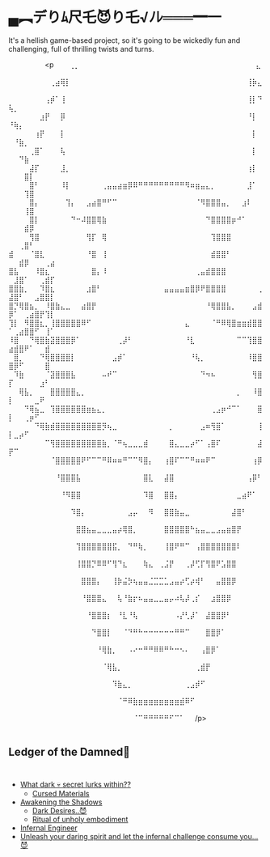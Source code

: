 # ▄︻デりﾑ尺乇😈り乇√ﾉﾚ═══━一
It's a hellish game-based project, so it's going to be wickedly fun and challenging, full of thrilling twists and turns.

⠀⠀⠀⠀⠀⠀⠀<p⠀⠀⠀⢀⡀⠀⠀⠀⠀⠀⠀⠀⠀⠀⠀⠀⠀⠀⠀⠀⠀⠀⠀⠀⠀⠀⠀⠀⠀⠀⠀⠀⠀⠀⠀⠀⠀⠀⠀⣄⠀⠀⠀⠀⠀⠀⠀⠀⠀⠀⠀
⠀⠀⠀⠀⠀⠀⠀⠀⢀⣴⢿⡇⠀⠀⠀⠀⠀⠀⠀⠀⠀⠀⠀⠀⠀⠀⠀⠀⠀⠀⠀⠀⠀⠀⠀⠀⠀⠀⠀⠀⠀⠀⠀⠀⠀⠀⢸⡷⣄⠀⠀⠀⠀⠀⠀⠀⠀⠀
⠀⠀⠀⠀⠀⠀⠀⢠⡾⠁⢸⠀⠀⠀⠀⠀⠀⠀⠀⠀⠀⠀⠀⠀⠀⠀⠀⠀⠀⠀⠀⠀⠀⠀⠀⠀⠀⠀⠀⠀⠀⠀⠀⠀⠀⠀⢸⡇⠙⢧⡀⠀⠀⠀⠀⠀⠀⠀
⠀⠀⠀⠀⠀⠀⣰⡟⠀⠀⡿⠀⠀⠀⠀⠀⠀⠀⠀⠀⠀⠀⠀⠀⠀⠀⠀⠀⠀⠀⠀⠀⠀⠀⠀⠀⠀⠀⠀⠀⠀⠀⠀⠀⠀⠀⠘⡇⠀⠘⢷⡄⠀⠀⠀⠀⠀⠀
⠀⠀⠀⠀⠀⢰⡟⠀⠀⠀⡇⠀⠀⠀⠀⠀⠀⠀⠀⠀⠀⠀⠀⠀⠀⠀⠀⠀⠀⠀⠀⠀⠀⠀⠀⠀⠀⠀⠀⠀⠀⠀⠀⠀⠀⠀⠀⡇⠀⠀⠘⣷⡀⠀⠀⠀⠀⠀
⠀⠀⠀⠀⢀⣿⠁⠀⠀⠀⢧⠀⠀⠀⠀⠀⠀⠀⠀⠀⠀⠀⠀⠀⠀⠀⠀⠀⠀⠀⠀⠀⠀⠀⠀⠀⠀⠀⠀⠀⠀⠀⠀⠀⠀⠀⠀⡇⠀⠀⠀⠙⣷⠀⠀⠀⠀⠀
⠀⠀⠀⠀⣼⡏⠀⠀⠀⠀⣸⡀⠀⠀⠀⠀⠀⠀⠀⠀⠀⠀⠀⠀⠀⠀⠀⠀⠀⠀⠀⠀⠀⠀⠀⠀⠀⠀⠀⠀⠀⠀⠀⠀⠀⠀⢰⡇⠀⠀⠀⠀⣿⡇⠀⠀⠀⠀
⠀⠀⠀⠀⣿⠃⠀⠀⠀⠀⠸⡇⠀⠀⠀⠀⠀⠀⢀⣤⣤⣴⣶⡿⠿⠛⠛⠛⠛⠛⠛⠛⠛⠛⠻⠶⣶⣤⣄⡀⠀⠀⠀⠀⠀⠀⣸⠁⠀⠀⠀⠀⢹⣿⠀⠀⠀⠀
⠀⠀⠀⠀⣿⡄⠀⠀⠀⠀⠀⢹⡄⠀⠀⣠⣴⣿⠛⠋⠉⠀⠀⠀⠀⠀⠀⠀⠀⠀⠀⠀⠀⠀⠀⠀⠈⠻⣿⣿⣿⣤⡀⠀⠀⣰⠇⠀⠀⠀⠀⠀⢸⣿⠀⠀⠀⠀
⠀⠀⠀⠀⣿⡇⠀⠀⠀⠀⠀⠀⠙⠒⠼⣿⣿⢿⣷⠀⠀⠀⠀⠀⠀⠀⠀⠀⠀⠀⠀⠀⠀⠀⠀⠀⠀⠀⠙⣿⣿⣿⣿⡶⠚⠁⠀⠀⠀⠀⠀⠀⣾⡿⠀⠀⠀⠀
⠀⠀⠀⠀⢻⣿⠀⠀⠀⠀⠀⠀⠀⠀⠀⢻⡏⠀⢿⠀⠀⠀⠀⠀⠀⠀⠀⠀⠀⠀⠀⠀⠀⠀⠀⠀⠀⠀⠀⢹⣿⣿⣿⠀⠀⠀⠀⠀⠀⠀⠀⢀⣿⠃⠀⠀⠀⠀
⣾⠀⠀⠀⠈⣿⣇⠀⠀⠀⠀⠀⠀⠀⠀⠘⣿⠀⢸⠀⠀⠀⠀⠀⠀⠀⠀⠀⠀⠀⠀⠀⠀⠀⠀⠀⠀⠀⠀⣾⣿⣿⠃⠀⠀⠀⠀⠀⠀⠀⠀⣾⡿⠀⠀⠀⢀⣴
⣿⣧⠀⠀⠀⠸⣿⣆⠀⠀⠀⠀⠀⠀⠀⠀⣿⡄⠸⠀⠀⠀⠀⠀⠀⠀⠀⠀⠀⠀⠀⠀⠀⠀⠀⠀⢀⣤⣾⣿⣿⣿⠀⠀⠀⠀⠀⠀⠀⠀⣸⣿⠁⠀⠀⢀⣾⡏
⣿⣿⣷⡀⠀⠀⠹⣿⣆⠀⠀⠀⠀⠀⠀⣰⣿⠃⠀⠀⠀⠀⠀⠀⠀⠀⠀⠀⠀⠀⣤⣤⣤⣤⣶⣿⡿⠟⣿⣿⣿⣿⠀⠀⠀⠀⠀⠀⢀⣼⣿⠃⠀⠀⣠⣿⣿⡇
⣿⡙⢿⣿⣦⡀⠀⠸⣿⣷⣄⣀⠀⠀⣴⣿⡟⠀⠀⠀⠀⠀⠀⠀⠀⠀⠀⠀⠀⠀⠀⠀⠀⠀⠀⠀⠀⠀⠘⢿⣿⣿⣧⡀⠀⠀⠀⣠⣾⡿⠁⠀⢀⣴⣿⡟⢹⡇
⢹⡇⠀⠻⣿⣿⣆⡀⢸⣿⣿⣿⣿⣿⠿⠋⠀⠀⠀⠀⠀⠀⠀⠀⠀⠀⠀⠀⠀⠀⠀⠀⠀⠀⣄⠀⠀⠀⠀⠈⠛⠿⢿⣿⣶⣶⣾⣿⣿⠁⢀⣴⣿⣿⠋⠀⢸⠁
⠸⣿⠀⠀⠙⢿⣿⣷⣽⣿⣿⣿⡿⠁⠀⠀⠀⠀⠀⠀⠀⢀⡼⠃⠀⠀⠀⠀⠀⠀⠀⠀⠀⠀⠘⣇⠀⠀⠀⠀⠀⠀⠀⠀⠉⠉⢹⣿⣿⣴⣾⣿⠟⠁⠀⠀⣾⠀
⠀⣿⡀⠀⠀⠀⠙⢿⣿⣿⣿⣿⡇⠀⠀⠀⠀⠀⠀⠀⣠⡾⠁⠀⠀⠀⠀⠀⠀⠀⠀⠀⠀⠀⠀⠘⢧⡀⠀⠀⠀⠀⠀⠀⠀⠀⠸⣿⣿⣿⡿⠋⠀⠀⠀⠀⣿⠀
⠀⠹⣷⠀⠀⠀⠀⠈⣽⣿⣿⣿⣧⠀⠀⠀⠀⠀⠤⠞⠉⠀⠀⠀⠀⠀⠀⠀⠀⠀⠀⠀⠀⠀⠀⠀⠀⠙⠲⠦⠀⠀⠀⠀⠀⠀⠀⢻⣿⡏⠀⠀⠀⠀⠀⣰⠃⠀
⠀⠀⢿⣧⡀⠀⠀⠀⣿⣿⣿⣿⣿⣄⡀⠀⠀⠀⠀⠀⠀⠀⠀⠀⠀⠀⠀⠀⠀⠀⠀⠀⠀⠀⠀⠀⠀⠀⠀⠀⠀⠀⠀⠀⡀⠀⠀⠸⣿⡇⠀⠀⠀⠀⣀⠟⠀⠀
⠀⠀⠀⠙⢿⣦⣀⠀⢹⣿⣿⣿⣿⣿⣿⣶⣦⣄⡀⠀⠀⠀⠀⠀⠀⠀⠀⠀⠀⠀⠀⠀⠀⠀⠀⠀⠀⠀⠀⢀⣠⡶⠚⠉⠁⠀⠀⠀⣿⡇⠀⠀⢀⡶⠋⠀⠀⠀
⠀⠀⠀⠀⠀⠙⢿⣷⣾⣿⣿⣿⣿⣿⣿⣿⣿⣿⡻⢦⣀⠀⠀⠀⠀⠀⠀⠀⠀⠀⠀⡀⠀⠀⠀⠀⠀⣠⠶⢻⣿⠁⠀⠀⠀⠀⠀⠀⢸⡇⣀⡴⠋⠀⠀⠀⠀⠀
⠀⠀⠀⠀⠀⠀⠀⠉⢻⣿⣿⣿⣿⣿⣿⣿⣿⣿⣷⡀⠈⠛⢦⣀⣀⣀⣾⠀⠀⠀⠀⣿⣄⣀⣀⡴⠋⠁⢠⣿⠏⠀⠀⠀⠀⠀⠀⠀⣼⡟⠉⠀⠀⠀⠀⠀⠀⠀
⠀⠀⠀⠀⠀⠀⠀⠀⠈⣿⣿⣿⣿⣿⠟⠋⠉⠉⠛⠿⠶⠶⠛⠉⠉⠻⣿⡄⠀⠀⢰⣿⠏⠉⠉⠛⠶⠶⠟⠉⠀⠀⠀⠀⠀⠀⠀⢰⡿⠀⠀⠀⠀⠀⠀⠀⠀⠀
⠀⠀⠀⠀⠀⠀⠀⠀⠀⠘⣿⣿⣿⣧⠀⠀⠀⠀⠀⠀⠀⠀⠀⠀⠀⠀⣿⣇⠀⠀⣼⣿⠀⠀⠀⠀⠀⠀⠀⠀⠀⠀⠀⠀⠀⠀⢠⡿⠃⠀⠀⠀⠀⠀⠀⠀⠀⠀
⠀⠀⠀⠀⠀⠀⠀⠀⠀⠀⠘⠻⣿⣿⠀⠀⠀⠀⠀⠀⠀⠀⠀⠀⠀⠀⠹⣿⠀⠀⣿⣿⡄⠀⠀⠀⠀⠀⠀⠀⠀⠀⠀⠀⣀⣴⠟⠁⠀⠀⠀⠀⠀⠀⠀⠀⠀⠀
⠀⠀⠀⠀⠀⠀⠀⠀⠀⠀⠀⠀⠹⣿⡄⠀⠀⠀⠀⠀⠀⠀⠀⣠⡤⠀⠀⠻⠀⠀⣿⣿⣷⣤⣀⠀⠀⠀⠀⠀⠀⠀⠀⣼⣿⠃⠀⠀⠀⠀⠀⠀⠀⠀⠀⠀⠀⠀
⠀⠀⠀⠀⠀⠀⠀⠀⠀⠀⠀⠀⠀⣿⣿⣦⣤⣀⣀⣀⣤⡴⢿⣿⡀⠀⠀⠀⠀⠀⣿⣿⣿⣿⣿⠓⣦⣤⣀⣀⣠⣤⣶⣿⡟⠀⠀⠀⠀⠀⠀⠀⠀⠀⠀⠀⠀⠀
⠀⠀⠀⠀⠀⠀⠀⠀⠀⠀⠀⠀⠀⢹⣿⣿⣿⣿⣿⣿⣯⡀⠀⠙⠛⢷⡀⠀⠀⠀⢸⣿⠟⠛⠉⠀⢠⣿⣿⣿⣿⣿⣿⣿⠇⠀⠀⠀⠀⠀⠀⠀⠀⠀⠀⠀⠀⠀
⠀⠀⠀⠀⠀⠀⠀⠀⠀⠀⠀⠀⠀⢸⣿⣿⡙⠿⠿⠋⢻⠙⣆⠀⠀⠀⢷⣄⠀⢀⣨⡟⠀⠀⢀⡼⢋⡏⢻⣿⠟⣡⣿⣿⠀⠀⠀⠀⠀⠀⠀⠀⠀⠀⠀⠀⠀⠀
⠀⠀⠀⠀⠀⠀⠀⠀⠀⠀⠀⠀⠀⠀⣿⣿⣿⡄⠀⠀⢸⡷⣬⡳⢦⣤⣤⣈⣉⣉⣁⣠⣤⡴⢋⡴⢾⠃⠀⠀⣤⣿⣿⡿⠀⠀⠀⠀⠀⠀⠀⠀⠀⠀⠀⠀⠀⠀
⠀⠀⠀⠀⠀⠀⠀⠀⠀⠀⠀⠀⠀⠀⠘⣿⣿⣿⣄⠀⠀⢧⠘⣷⡖⠦⣤⣤⣀⣀⣤⡤⠴⢧⡼⢀⡎⠀⠀⣰⣿⣿⡿⠀⠀⠀⠀⠀⠀⠀⠀⠀⠀⠀⠀⠀⠀⠀
⠀⠀⠀⠀⠀⠀⠀⠀⠀⠀⠀⠀⠀⠀⠀⠘⣿⣿⣿⡆⠀⠘⣇⠘⢧⠀⠀⠀⠀⠀⠀⠀⠠⡜⢃⡼⠁⠀⣼⣿⣿⡿⠃⠀⠀⠀⠀⠀⠀⠀⠀⠀⠀⠀⠀⠀⠀⠀
⠀⠀⠀⠀⠀⠀⠀⠀⠀⠀⠀⠀⠀⠀⠀⠀⠙⣿⣿⡇⠀⠀⠈⠙⠛⠓⠒⠒⠒⠒⠒⠒⠛⠛⠉⠀⠀⠀⣿⣿⡿⠁⠀⠀⠀⠀⠀⠀⠀⠀⠀⠀⠀⠀⠀⠀⠀⠀
⠀⠀⠀⠀⠀⠀⠀⠀⠀⠀⠀⠀⠀⠀⠀⠀⠀⠘⢿⣷⡀⠀⠀⠠⠔⠒⠛⠛⠿⠿⠛⠓⠒⠢⠄⠀⠀⢠⣿⡿⠁⠀⠀⠀⠀⠀⠀⠀⠀⠀⠀⠀⠀⠀⠀⠀⠀⠀
⠀⠀⠀⠀⠀⠀⠀⠀⠀⠀⠀⠀⠀⠀⠀⠀⠀⠀⠈⢿⣧⡀⠀⠀⠀⠀⠀⠀⠀⠀⠀⠀⠀⠀⠀⠀⢀⣾⡟⠀⠀⠀⠀⠀⠀⠀⠀⠀⠀⠀⠀⠀⠀⠀⠀⠀⠀⠀
⠀⠀⠀⠀⠀⠀⠀⠀⠀⠀⠀⠀⠀⠀⠀⠀⠀⠀⠀⠀⠹⣷⣄⡀⠀⠀⠀⠀⠀⠀⠀⠀⠀⠀⢀⣠⡾⠋⠀⠀⠀⠀⠀⠀⠀⠀⠀⠀⠀⠀⠀⠀⠀⠀⠀⠀⠀⠀
⠀⠀⠀⠀⠀⠀⠀⠀⠀⠀⠀⠀⠀⠀⠀⠀⠀⠀⠀⠀⠀⠈⠛⠿⣷⣶⣶⣶⣶⣶⣶⣶⣶⣾⠿⠋⠀⠀⠀⠀⠀⠀⠀⠀⠀⠀⠀⠀⠀⠀⠀⠀⠀⠀⠀⠀⠀⠀
⠀⠀⠀⠀⠀⠀⠀⠀⠀⠀⠀⠀⠀⠀⠀⠀⠀⠀⠀⠀⠀⠀⠀⠀⠈⠉⠛⠛⠛⠛⠛⠋⠉⠁⠀⠀/p>⠀⠀⠀⠀⠀⠀⠀⠀⠀⠀⠀⠀⠀⠀⠀⠀⠀⠀⠀⠀⠀⠀⠀

## Ledger of the Damned👹⠀⠀⠀⠀⠀⠀⠀⠀⠀⠀⠀⠀⠀⠀⠀⠀⠀⠀⠀⠀⠀⠀⠀
 * [What dark 💀 secret lurks within??](#about-the-project)
   * [Cursed Materials](#made-with)
 * [Awakening the Shadows](#getting-started)
   * [Dark Desires..😈](#prerequisites)
   * [Ritual of unholy embodiment](#installation)
 * [Infernal Engineer](#contact)
 * [Unleash your daring spirit and let the infernal challenge consume you...😈](#bestwishes)
